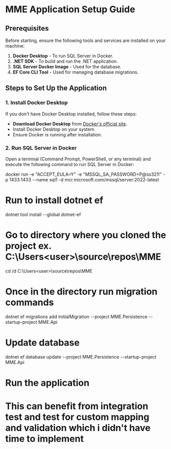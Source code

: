 # MME Application Setup Guide

## Prerequisites

Before starting, ensure the following tools and services are installed on your machine:

1. **Docker Desktop** - To run SQL Server in Docker.
2. **.NET SDK** - To build and run the .NET application.
3. **SQL Server Docker Image** - Used for the database.
4. **EF Core CLI Tool** - Used for managing database migrations.

## Steps to Set Up the Application

### 1. **Install Docker Desktop**

   If you don't have Docker Desktop installed, follow these steps:
   - **Download Docker Desktop** from [Docker's official site](https://www.docker.com/products/docker-desktop).
   - Install Docker Desktop on your system.
   - Ensure Docker is running after installation.

### 2. **Run SQL Server in Docker**

   Open a terminal (Command Prompt, PowerShell, or any terminal) and execute the following command to run SQL Server in Docker:

   docker run -e "ACCEPT_EULA=Y" -e "MSSQL_SA_PASSWORD=P@ss321!" -p 1433:1433 --name sql1 -d mcr.microsoft.com/mssql/server:2022-latest



# Run to install dotnet ef

dotnet tool install --global dotnet-ef

# Go to directory where you cloned the project ex. C:\Users\<user>\source\repos\MME
cd /d C:\Users\<user>\source\repos\MME

# Once in the directory run migration commands
dotnet ef migrations add InitialMigration --project MME.Persistence --startup-project MME.Api

# Update database
dotnet ef database update --project MME.Persistence --startup-project MME.Api

# Run the application


# This can benefit from integration test and test for custom mapping and validation which i didn't have time to implement
